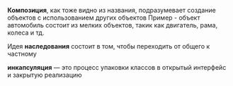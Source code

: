 **Композиция**, как тоже видно из названия, подразумевает создание объектов с использованием других объектов
Пример - объект автомобиль состоит из мелких объектов, такик как двигатель, рама, колеса и тд.

Идея **наследования** состоит в том, чтобы переходить от общего к частному

**инкапсуляция** — это процесс упаковки классов в открытый интерфейс и закрытую реализацию